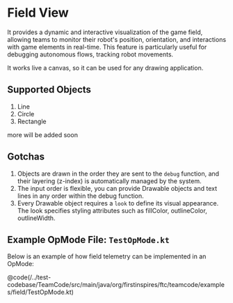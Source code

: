 # Field View
It provides a dynamic and interactive visualization of the game field, allowing teams to monitor their robot's position, orientation, and interactions with game elements in real-time. This feature is particularly useful for debugging autonomous flows, tracking robot movements.

It works live a canvas, so it can be used for any drawing application.

## Supported Objects
1. Line
2. Circle
3. Rectangle

more will be added soon

## Gotchas
1. Objects are drawn in the order they are sent to the `debug` function, and their layering (z-index) is automatically managed by the system.
2. The input order is flexible, you can provide Drawable objects and text lines in any order within the debug function.
3. Every Drawable object requires a `look` to define its visual appearance. The look specifies styling attributes such as fillColor, outlineColor, outlineWidth.

## Example OpMode File: `TestOpMode.kt`
Below is an example of how field telemetry can be implemented in an OpMode:

@code(/../test-codebase/TeamCode/src/main/java/org/firstinspires/ftc/teamcode/examples/field/TestOpMode.kt)